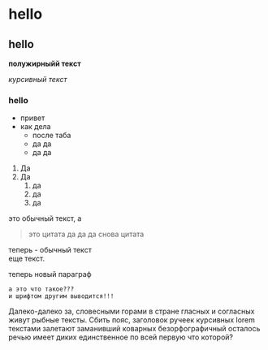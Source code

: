 # hello

## hello

<!-- и вот это комментарий :) -->

**полужирныйй текст**

_курсивный текст_

### hello

- привет
- как дела
  - после таба
  - да да
  - да да

1. Да
1. Да
   1. да
   1. да
   1. да

это обычный текст, а

<!-- todo: надо сделать -->

<!-- fixme: надо пофиксить -->

<!-- revie: -->

<!-- idea -->

> это цитата
> да да да
> снова цитата

теперь - обычный текст  
еще текст.

теперь новый параграф

    а это что такое???
    и шрифтом другим выводится!!!

<!-- надо же, комментарий -->
<p>Далеко-далеко за, словесными горами в стране гласных и согласных живут рыбные тексты. Сбить пояс, заголовок ручеек курсивных lorem текстами залетают заманивший коварных безорфографичный осталось речью имеет диких единственное по всей первую что которой?<p>

